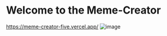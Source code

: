 # Welcome to the Meme-Creator

https://meme-creator-five.vercel.app/
![image](https://github.com/user-attachments/assets/eec3c767-0ff3-4bee-aef6-ae2ac5c1e9c4)

